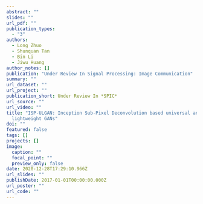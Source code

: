 ```yaml
---
abstract: ""
slides: ""
url_pdf: ""
publication_types:
  - "3"
authors:
  - Long Zhuo
  - Shunquan Tan
  - Bin Li
  - Jiwu Huang
author_notes: []
publication: "Under Review In Signal Processing: Image Communication"
summary: ""
url_dataset: ""
url_project: ""
publication_short: Under Review In *SPIC*
url_source: ""
url_video: ""
title: "ISP-ULGAN: Inception Sub-Pixel Deconvolution based universal and
  lightweight GANs"
doi: ""
featured: false
tags: []
projects: []
image:
  caption: ""
  focal_point: ""
  preview_only: false
date: 2020-12-28T17:29:10.966Z
url_slides: ""
publishDate: 2017-01-01T00:00:00.000Z
url_poster: ""
url_code: ""
---
```

